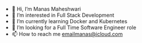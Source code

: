 - 👋 Hi, I’m Manas Maheshwari
- 👀 I’m interested in Full Stack Development
- 🌱 I’m currently learning Docker and Kubernetes
- 💞️ I’m looking for a Full Time Software Engineer role
- 📫 How to reach me emailmanas@icloud.com            

<!---
manas-maheshwari/manas-maheshwari is a ✨ special ✨ repository because its `README.md` (this file) appears on your GitHub profile.
You can click the Preview link to take a look at your changes.
--->
